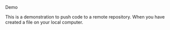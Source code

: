 Demo

This is a demonstration to push code to a remote repository.
When you have created a file on your local computer.